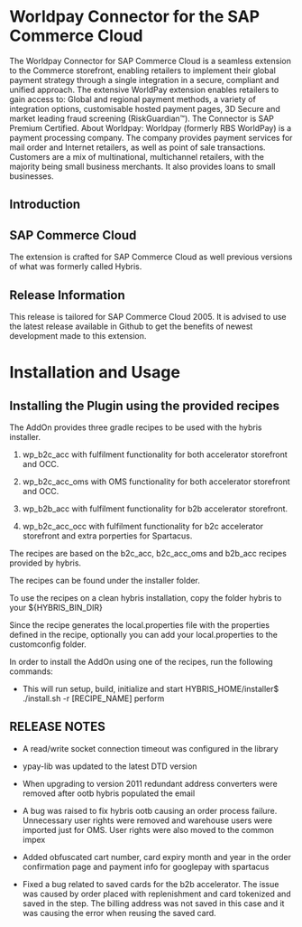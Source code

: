 # Worldpay Connector for the SAP Commerce Cloud

The Worldpay Connector for SAP Commerce Cloud is a seamless extension to the Commerce storefront, enabling retailers to implement their global payment strategy through a single integration in a secure, compliant and unified approach. The extensive WorldPay extension enables retailers to gain access to: Global and regional payment methods, a variety of integration options, customisable hosted payment pages, 3D Secure and market leading fraud screening (RiskGuardian™).
The Connector is SAP Premium Certified.
About Worldpay: Worldpay (formerly RBS WorldPay) is a payment processing company. The company provides payment services for mail order and Internet retailers, as well as point of sale transactions. Customers are a mix of multinational, multichannel retailers, with the majority being small business merchants. It also provides loans to small businesses.

## Introduction
## SAP Commerce Cloud
The extension is crafted for SAP Commerce Cloud as well previous versions of what was formerly called Hybris.

## Release Information
This release is tailored for SAP Commerce Cloud 2005. It is advised to use the latest release available in Github to get the benefits of newest development made to this extension.

# Installation and Usage

## Installing the Plugin using the provided recipes

The AddOn provides three gradle recipes to be used with the hybris installer.

1. wp_b2c_acc with fulfilment functionality for both accelerator storefront and OCC.

2. wp_b2c_acc_oms with OMS functionality for both accelerator storefront and OCC.

3. wp_b2b_acc with fulfilment functionality for b2b accelerator storefront.

4. wp_b2c_acc_occ with fulfilment functionality for b2c accelerator storefront and extra porperties for Spartacus.

The recipes are based on the b2c_acc, b2c_acc_oms and b2b_acc recipes provided by hybris.

The recipes can be found under the installer folder.

To use the recipes on a clean hybris installation, copy the folder hybris to your ${HYBRIS_BIN_DIR}

Since the recipe generates the local.properties file with the properties defined in the recipe, optionally you can add your local.properties to the customconfig folder.

In order to install the AddOn using one of the recipes, run the following commands:
- This will run setup, build, initialize and start
HYBRIS_HOME/installer$ ./install.sh -r [RECIPE_NAME] perform

## RELEASE NOTES
- A read/write socket connection timeout was configured in the library
  
-  ypay-lib was updated to the latest DTD version
  
-  When upgrading to version 2011 redundant address converters were removed after ootb hybris populated the email
  
-  A bug was raised to fix hybris ootb causing an order process failure. Unnecessary user rights were removed and warehouse users were imported just for OMS. User rights were also moved to the common impex 
  
-  Added obfuscated cart number, card expiry month and year in the order confirmation page and payment info for googlepay with spartacus
  
-  Fixed a bug related to saved cards for the b2b accelerator. The issue was caused by order placed with replenishment and card tokenized and saved in the step. The billing address was not saved in this case and it was causing the error when reusing the saved card.
